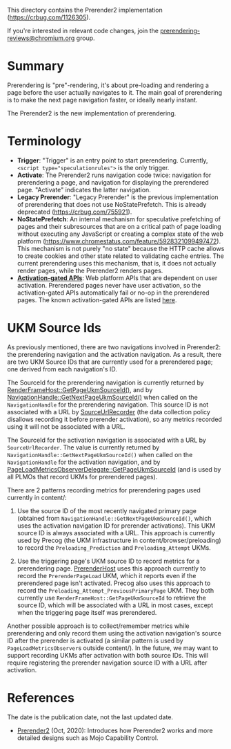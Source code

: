 This directory contains the Prerender2 implementation
(https://crbug.com/1126305).

If you're interested in relevant code changes, join the
prerendering-reviews@chromium.org group.

# Summary

Prerendering is "pre"-rendering, it's about pre-loading and rendering a page
before the user actually navigates to it. The main goal of prerendering is to
make the next page navigation faster, or ideally nearly instant.

The Prerender2 is the new implementation of prerendering.

# Terminology

- **Trigger**: "Trigger" is an entry point to start prerendering. Currently,
  `<script type="speculationrules">` is the only trigger.
- **Activate**: The Prerender2 runs navigation code twice: navigation for
  prerendering a page, and navigation for displaying the prerendered page.
  "Activate" indicates the latter navigation.
- **Legacy Prerender**: "Legacy Prerender" is the previous implementation of
  prerendering that does not use NoStatePrefetch. This is already deprecated
  (https://crbug.com/755921).
- **NoStatePrefetch**: An internal mechanism for speculative prefetching of
  pages and their subresources that are on a critical path of page loading
  without executing any JavaScript or creating a complex state of the web
  platform (https://www.chromestatus.com/feature/5928321099497472). This
  mechanism is not purely "no state" because the HTTP cache allows to create
  cookies and other state related to validating cache entries. The current
  prerendering uses this mechanism, that is, it does not actually render pages,
  while the Prerender2 renders pages.
- **[Activation-gated APIs](https://html.spec.whatwg.org/C/#user-activation-gated-apis)**:
  Web platform APIs that are dependent on user activation. Prerendered pages
  never have user activation, so the activation-gated APIs automatically fail or
  no-op in the prerendered pages. The known activation-gated APIs are listed
  [here](https://wicg.github.io/nav-speculation/prerendering.html#activation-gated).

# UKM Source Ids

As previously mentioned, there are two navigations involved in Prerender2: the
prerendering navigation and the activation navigation. As a result, there are
two UKM Source IDs that are currently used for a prerendered page; one derived
from each navigation's ID.

The SourceId for the prerendering navigation is currently returned by
[RenderFrameHost::GetPageUkmSourceId()](https://source.chromium.org/search?q=symbol:%5Econtent::RenderFrameHost::GetPageUkmSourceId$),
and by [NavigationHandle::GetNextPageUkmSourceId()](https://source.chromium.org/search?q=symbol:%5Econtent::NavigationHandle::GetNextPageUkmSourceId$)
when called on the `NavigationHandle` for the prerendering navigation. This
source ID is not associated with a URL by [SourceUrlRecorder](https://source.chromium.org/search?q=symbol:%5Eukm::internal::SourceUrlRecorderWebContentsObserver$) (the data
collection policy disallows recording it before prerender activation), so any
metrics recorded using it will not be associated with a URL.

The SourceId for the activation navigation is associated with a URL by
`SourceUrlRecorder`. The value is currently returned by
`NavigationHandle::GetNextPageUkmSourceId()` when called on the
`NavigationHandle` for the activation navigation, and by
[PageLoadMetricsObserverDelegate::GetPageUkmSourceId](https://source.chromium.org/search?q=symbol:page_load_metrics::PageLoadMetricsObserverDelegate::GetPageUkmSourceId$)
(and is used by all PLMOs that record UKMs for prerendered pages).

There are 2 patterns recording metrics for prerendering pages used currently in
content/:

1. Use the source ID of the most recently navigated primary page (obtained from
   `NavigationHandle::GetNextPageUkmSourceId()`, which uses the activation
   navigation ID for prerender activations). This UKM source ID is always
   associated with a URL. This approach is currently used by Precog (the UKM
   infrastructure in content/browser/preloading) to record the
   `Preloading_Prediction` and `Preloading_Attempt` UKMs.

2. Use the triggering page's UKM source ID to record metrics for a prerendering
   page. [PrerenderHost](https://source.chromium.org/search?q=symbol:content::PrerenderHost$)
   uses this approach currently to record the `PrerenderPageLoad` UKM, which it
   reports even if the prerendered page isn't activated. Precog also uses this
   approach to record the `Preloading_Attempt_PreviousPrimaryPage` UKM. They
   both currently use `RenderFrameHost::GetPageUkmSourceId` to retrieve the
   source ID, which will be associated with a URL in most cases, except when the
   triggering page itself was prerendered.

Another possible approach is to collect/remember metrics while prerendering and
only record them using the activation navigation's source ID after the prerender
is activated (a similar pattern is used by `PageLoadMetricsObserver`s outside
content/). In the future, we may want to support recording UKMs after activation
with both source IDs. This will require registering the prerender navigation
source ID with a URL after activation.

# References

The date is the publication date, not the last updated date.

- [Prerender2](https://docs.google.com/document/d/1P2VKCLpmnNm_cRAjUeE-bqLL0bslL_zKqiNeCzNom_w/edit?usp=sharing) (Oct, 2020): Introduces how Prerender2 works and more detailed designs such as Mojo Capability Control.
